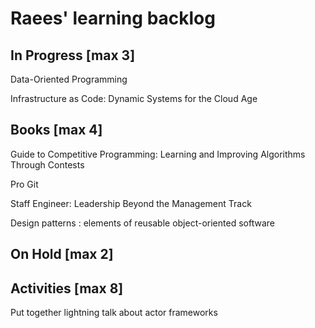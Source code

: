 # Raees' learning backlog

## In Progress [max 3]
Data-Oriented Programming

Infrastructure as Code: Dynamic Systems for the Cloud Age

## Books [max 4]
Guide to Competitive Programming: Learning and Improving Algorithms Through Contests

Pro Git

Staff Engineer: Leadership Beyond the Management Track

Design patterns : elements of reusable object-oriented software

## On Hold [max 2]

## Activities [max 8]
Put together lightning talk about actor frameworks

